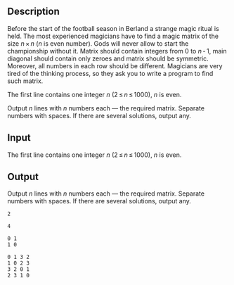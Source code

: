 ## Description

<div><p>Before the start of the football season in Berland a strange magic ritual is held. The most experienced magicians have to find a magic matrix of the size <span class="tex-span"><i>n</i> × <i>n</i></span> (<span class="tex-span"><i>n</i></span> is even number). Gods will never allow to start the championship without it. Matrix should contain integers from <span class="tex-span">0</span> to <span class="tex-span"><i>n</i> - 1</span>, main diagonal should contain only zeroes and matrix should be symmetric. Moreover, all numbers in each row should be different. Magicians are very tired of the thinking process, so they ask you to write a program to find such matrix.</p></div><div class="input-specification"><p>The first line contains one integer <span class="tex-span"><i>n</i></span> (<span class="tex-span">2 ≤ <i>n</i> ≤ 1000</span>), <span class="tex-span"><i>n</i></span> is even.</p></div><div class="output-specification"><p>Output <span class="tex-span"><i>n</i></span> lines with <span class="tex-span"><i>n</i></span> numbers each — the required matrix. Separate numbers with spaces. If there are several solutions, output any.</p></div>

## Input

<p>The first line contains one integer <span class="tex-span"><i>n</i></span> (<span class="tex-span">2 ≤ <i>n</i> ≤ 1000</span>), <span class="tex-span"><i>n</i></span> is even.</p>

## Output

<p>Output <span class="tex-span"><i>n</i></span> lines with <span class="tex-span"><i>n</i></span> numbers each — the required matrix. Separate numbers with spaces. If there are several solutions, output any.</p>





```input1
2

```




```input2
4

```




```output1
0 1
1 0

```




```output2
0 1 3 2
1 0 2 3
3 2 0 1
2 3 1 0

```


